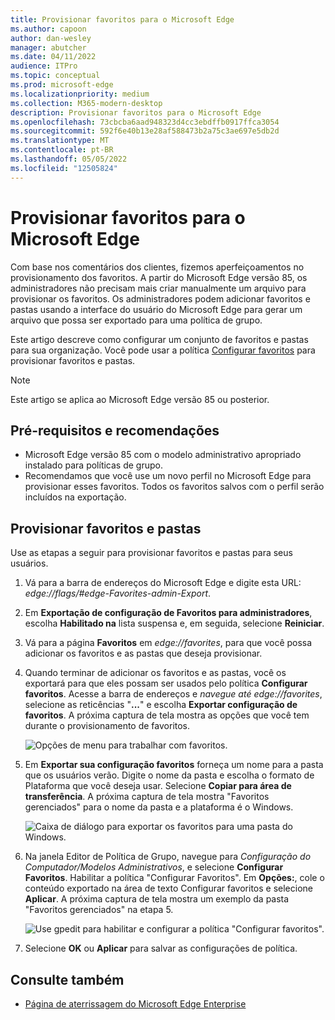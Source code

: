 ```yaml
---
title: Provisionar favoritos para o Microsoft Edge
ms.author: capoon
author: dan-wesley
manager: abutcher
ms.date: 04/11/2022
audience: ITPro
ms.topic: conceptual
ms.prod: microsoft-edge
ms.localizationpriority: medium
ms.collection: M365-modern-desktop
description: Provisionar favoritos para o Microsoft Edge
ms.openlocfilehash: 73cbcba6aad948323d4cc3ebdffb0917ffca3054
ms.sourcegitcommit: 592f6e40b13e28af588473b2a75c3ae697e5db2d
ms.translationtype: MT
ms.contentlocale: pt-BR
ms.lasthandoff: 05/05/2022
ms.locfileid: "12505824"
---
```

# <a name="provision-favorites-for-microsoft-edge"></a>Provisionar favoritos para o Microsoft Edge

Com base nos comentários dos clientes, fizemos aperfeiçoamentos no provisionamento dos favoritos. A partir do Microsoft Edge versão 85, os administradores não precisam mais criar manualmente um arquivo para provisionar os favoritos. Os administradores podem adicionar favoritos e pastas usando a interface do usuário do Microsoft Edge para gerar um arquivo que possa ser exportado para uma política de grupo.

Este artigo descreve como configurar um conjunto de favoritos e pastas para sua organização. Você pode usar a política [Configurar favoritos](microsoft-edge-policies.md#configure-favorites) para provisionar favoritos e pastas.

> [!NOTE]
> Este artigo se aplica ao Microsoft Edge versão 85 ou posterior.

## <a name="prerequisites-and-recommendations"></a>Pré-requisitos e recomendações

- Microsoft Edge versão 85 com o modelo administrativo apropriado instalado para políticas de grupo.
- Recomendamos que você use um novo perfil no Microsoft Edge para provisionar esses favoritos. Todos os favoritos salvos com o perfil serão incluídos na exportação.  

## <a name="provision-favorites-and-folders"></a>Provisionar favoritos e pastas

Use as etapas a seguir para provisionar favoritos e pastas para seus usuários.

1. Vá para a barra de endereços do Microsoft Edge e digite esta URL: *edge://flags/#edge-Favorites-admin-Export*.

2. Em **Exportação de configuração de Favoritos para administradores**, escolha **Habilitado na** lista suspensa e, em seguida, selecione **Reiniciar**.

3. Vá para a página **Favoritos** em *edge://favorites*, para que você possa adicionar os favoritos e as pastas que deseja provisionar.

4. Quando terminar de adicionar os favoritos e as pastas, você os exportará para que eles possam ser usados pelo política **Configurar favoritos**. Acesse a barra de endereços e *navegue até edge://favorites*, selecione as reticências "**...**" e escolha **Exportar configuração de favoritos**. A próxima captura de tela mostra as opções que você tem durante o provisionamento de favoritos.

   ![Opções de menu para trabalhar com favoritos.](media/edge-learnmore-provision-favorites/provision-favorites-menu-options.png)

5. Em **Exportar sua configuração favoritos** forneça um nome para a pasta que os usuários verão. Digite o nome da pasta e escolha o formato de Plataforma que você deseja usar. Selecione **Copiar para área de transferência**. A próxima captura de tela mostra "Favoritos gerenciados" para o nome da pasta e a plataforma é o Windows.

   ![Caixa de diálogo para exportar os favoritos para uma pasta do Windows.](media/edge-learnmore-provision-favorites/provision-favorites-export.png)

6. Na janela Editor de Política de Grupo, navegue para *Configuração do Computador/Modelos Administrativos*, e selecione **Configurar Favoritos**. Habilitar a política "Configurar Favoritos". Em **Opções:**, cole o conteúdo exportado na área de texto Configurar favoritos e selecione **Aplicar**. A próxima captura de tela mostra um exemplo da pasta "Favoritos gerenciados" na etapa 5.

   ![Use gpedit para habilitar e configurar a política "Configurar favoritos".](media/edge-learnmore-provision-favorites/provision-favorites-gpedit.png)

7. Selecione **OK** ou **Aplicar** para salvar as configurações de política.

## <a name="see-also"></a>Consulte também

- [Página de aterrissagem do Microsoft Edge Enterprise](https://aka.ms/EdgeEnterprise)
